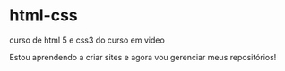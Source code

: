 # html-css
 curso de html 5 e css3 do curso em video

 Estou aprendendo a criar sites e agora vou gerenciar meus repositórios!
